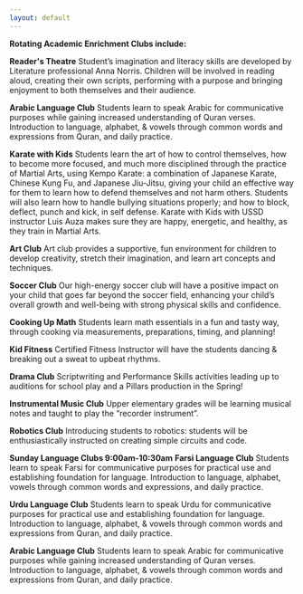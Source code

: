 ```yaml
---
layout: default
---
```



**Rotating Academic Enrichment Clubs include:**

**Reader's Theatre** 
Student’s imagination and literacy skills are developed by Literature professional Anna Norris. Children will be involved in reading aloud, creating their own scripts, performing with a purpose and bringing enjoyment to both themselves and their audience.  

**Arabic Language Club**
Students learn to speak Arabic for communicative purposes while gaining increased understanding of Quran verses. Introduction to language, alphabet, & vowels through common words and expressions from Quran, and daily practice. 

**Karate with Kids**
Students learn the art of how to control themselves, how to become more focused, and much more disciplined through the practice of Martial Arts, using Kempo Karate: a combination of Japanese Karate, Chinese Kung Fu, and Japanese Jiu-Jitsu, giving your child an effective way for them to learn how to defend themselves and not harm others. Students will also learn how to handle bullying situations properly; and how to block, deflect, punch and kick, in self defense. Karate with Kids with USSD instructor Luis Auza makes sure they are happy, energetic, and healthy, as they train in Martial Arts.

**Art Club**
Art club provides a supportive, fun environment for children to develop creativity, stretch their imagination, and learn art concepts and techniques.

**Soccer Club**
Our high-energy soccer club will have a positive impact on your child that goes far beyond the soccer field, enhancing your child’s overall growth and well-being with strong physical skills and confidence.   

**Cooking Up Math**
Students learn math essentials in a fun and tasty way, through cooking via measurements, preparations, timing, and planning!

**Kid Fitness** 
Certified Fitness Instructor will have the students dancing & breaking out a sweat to upbeat rhythms.  

**Drama Club**
Scriptwriting and Performance Skills activities leading up to auditions for school play and a Pillars production in the Spring! 
 
**Instrumental Music Club**
Upper elementary grades will be learning musical notes and taught to play the “recorder instrument”.

**Robotics Club**
Introducing students to robotics: students will be enthusiastically instructed on creating simple circuits and code. 

**Sunday Language Clubs 9:00am-10:30am**
**Farsi Language Club**
Students learn to speak Farsi for communicative purposes for practical use and establishing foundation for language. Introduction to language, alphabet, vowels through common words and expressions, and daily practice.

**Urdu Language Club**
Students learn to speak Urdu for communicative purposes for practical use and establishing foundation for language. Introduction to language, alphabet, & vowels through common words and expressions from Quran, and daily practice. 

**Arabic Language Club**
Students learn to speak Arabic for communicative purposes while gaining increased understanding of Quran verses. Introduction to language, alphabet, & vowels through common words and expressions from Quran, and daily practice. 

